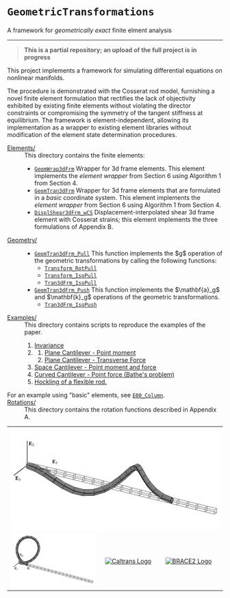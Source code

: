 # `GeometricTransformations`


A framework for *geometrically exact* finite elment analysis

--------------------------------------------------

> **This is a partial repository; an upload of the full project is in progress**

This project implements a framework for simulating differential equations on
nonlinear manifolds. 
<!--
Theoretical developments give rise to a modular computational
framework for composing coordinate transformations and manifold
parameterizations. 
-->
The procedure is demonstrated with the Cosserat rod model,
furnishing a novel finite element formulation that rectifies the lack of
objectivity exhibited by existing finite elements without violating the
director constraints or compromising the symmetry of the tangent stiffness at
equilibrium. The framework is element-independent, allowing its implementation
as a wrapper to existing element libraries without modification of the element
state determination procedures.

<dl>
<dt><a href="./Elements">Elements/</a></dt>
<dd>This directory contains the finite elements:
  <ul> 
    <li><a href="./Elements/GeomWrap3dFrm.m"><code>GeomWrap3dFrm</code></a> Wrapper for 3d frame elements. This element
       implements the <em>element wrapper</em> from Section 6 using Algorithm 1
       from Section 4.
    </li>
    <li><a href="./Elements/GeomTran3dFrm.m"><code>GeomTran3dFrm</code></a> Wrapper for 3d frame elements
       that are formulated in a <em>basic</em> coordinate system. This element
       implements the <em>element wrapper</em> from Section 6 using Algorithm 1
       from Section 4.
    </li>
    <li><a href="./Elements/DisplShear3dFrm_wCS.m"><code>DisplShear3dFrm_wCS</code></a> 
       Displacement-interpolated shear 3d frame element with Cosserat strains; 
       this element implements the three formulations of Appendix B.
    </li>
  </ul>
</dd>
<dt><a href="./Geometry">Geometry/</a></dt>
<dd>
  <ul>
    <li><a href="/claudioperez/FiniteRotationLab/blob/master/Geometry/GeomTran3dFrm_Pull.m"><code>GeomTran3dFrm_Pull</code></a>
    This function implements the $g$ operation of the geometric transformations by calling the following functions:
    <ul>
      <li><a href="/claudioperez/FiniteRotationLab/blob/master/Geometry/Transform_RotPull.m"><code>Transform_RotPull</code></a></li>
      <li><a href="/claudioperez/FiniteRotationLab/blob/master/Geometry/Transform_IsoPull.m"><code>Transform_IsoPull</code></a></li>
      <li><a href="/claudioperez/FiniteRotationLab/blob/master/Geometry/Tran3dFrm_IsoPull.m"><code>Tran3dFrm_IsoPull</code></a></li>
    </ul>
    </li>
    <li><a href="/claudioperez/FiniteRotationLab/blob/master/Geometry/GeomTran3dFrm_Push.m"><code>GeomTran3dFrm_Push</code></a>
    This function implements the $\mathbf{a}_g$ and $\mathbf{k}_g$ operations of the geometric transformations.
    <ul>
      <li><a href="/claudioperez/FiniteRotationLab/blob/master/Geometry/Tran3dFrm_IsoPush.m"><code>Tran3dFrm_IsoPush</code></a></li>
    </ul>
    </li>
  </ul>
</dd>
<dt><a href="./Examples">Examples/</a></dt>
<dd>
  This directory contains scripts to reproduce the examples of the paper.
  <ol>
  <li><a href="./Examples/E10_Invariance.m">Invariance</a></li>
  <li><ol>
      <li><a href="./Examples/E21_PlaneMoment.m">Plane Cantilever - Point moment</a></li>
      <li><a href="./Examples/E22_PlaneTransverse.m">Plane Cantilever - Transverse Force</a></li>
  </ol></li>
  <li><a href="./Examples/E30_HelicalForms.m">Space Cantilever - Point moment and force</a></li>
  <li><a href="./Examples/E40_BatheCantilever.m">Curved Cantilever - Point force (Bathe's problem)</a></li>
  <li><a href="./Examples/E50_Hockling.m">Hockling of a flexible rod.</a></li>
  </ol>
</dd>
For an example using "basic" elements, see <a href="./Examples/E00_Column.m"><code>E00_Column</code></a>.
<dt><a href="./Rotations">Rotations/</a></dt>
<dd>This directory contains the rotation functions described in Appendix A.
</dd>

</dl>

<table align="center" style="border: 0;">
 <tr style="background-color:rgba(0, 0, 0, 0);">
  <td style="background-color:rgba(0, 0, 0, 0);" colspan="3">
    <a>
    <img src="./Figures/Figure_4a.png" 
         width="600" alt="OpenSeesRT Logo">
    </a>
  </td>
 </tr>

<tr>
  <td>
    <a href="https://peer.berkeley.edu">
    <img src="./Figures/Figure_4b.png"
         alt="PEER Logo" width="200"/>
    </a>
  </td>

  <td>
    <a href="https://dot.ca.gov/">
    <img src="./Figures/Figure_.png"
         alt="Caltrans Logo" width="200"/>
    </a>
  </td>

  <td>
    <a href="https://brace2.herokuapp.com">
    <img src="./Figures/Figure_.png"
         alt="BRACE2 Logo" width="200"/>
    </a>
  </td>
 
 </tr>
</table>



